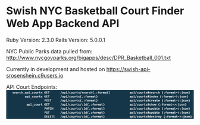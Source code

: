 # Swish NYC Basketball Court Finder Web App Backend API

Ruby Version: 2.3.0
Rails Version: 5.0.0.1

NYC Public Parks data pulled from: http://www.nycgovparks.org/bigapps/desc/DPR_Basketball_001.txt

Currently in development and hosted on https://swish-api-srosenshein.c9users.io

API Court Endpoints:
![API Endpoints](./api_swish/swish_endpoints.PNG)


